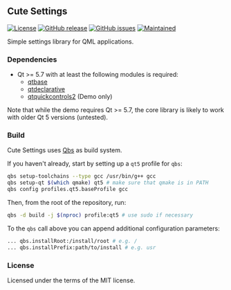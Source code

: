 ## Cute Settings

[![License](https://img.shields.io/badge/license-MIT-blue.svg)](https://www.gnu.org/licenses/gpl-3.0.html)
[![GitHub release](https://img.shields.io/github/release/tim-sueberkrueb/cute-settings.svg)](https://github.com/tim-sueberkrueb/cute-settings/releases)
[![GitHub issues](https://img.shields.io/github/issues/tim-sueberkrueb/cute-settings.svg)](https://github.com/tim-sueberkrueb/cute-settings/issues)
[![Maintained](https://img.shields.io/maintenance/yes/2017.svg)](https://github.com/tim-sueberkrueb/cute-settings/commits/develop)

Simple settings library for QML applications.

### Dependencies
* Qt >= 5.7 with at least the following modules is required:
    * [qtbase](http://code.qt.io/cgit/qt/qtbase.git)
    * [qtdeclarative](http://code.qt.io/cgit/qt/qtdeclarative.git)
    * [qtquickcontrols2](http://code.qt.io/cgit/qt/qtquickcontrols2.git/) (Demo only)

Note that while the demo requires Qt >= 5.7, the core library is likely to work with older Qt 5 versions (untested).

### Build

Cute Settings uses [Qbs](http://doc.qt.io/qbs/) as build system.

If you haven't already, start by setting up a `qt5` profile for `qbs`:
```sh
qbs setup-toolchains --type gcc /usr/bin/g++ gcc
qbs setup-qt $(which qmake) qt5 # make sure that qmake is in PATH
qbs config profiles.qt5.baseProfile gcc
```

Then, from the root of the repository, run:
```sh
qbs -d build -j $(nproc) profile:qt5 # use sudo if necessary
```

To the `qbs` call above you can append additional configuration parameters:
```sh
... qbs.installRoot:/install/root # e.g. /
... qbs.installPrefix:path/to/install # e.g. usr
```

### License
Licensed under the terms of the MIT license.

